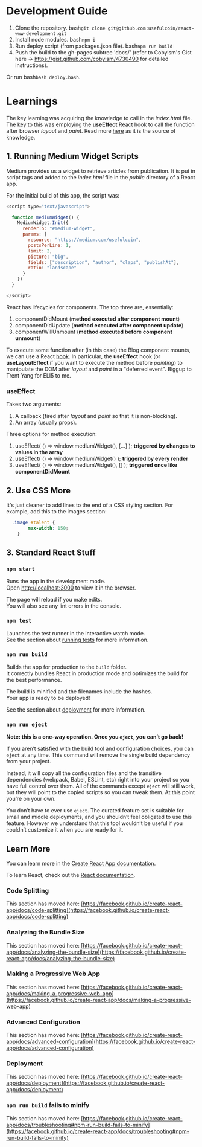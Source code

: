 # Development Guide

1. Clone the repository. bash```git clone git@github.com:usefulcoin/react-www-development.git```
2. Install node modules. bash```npm i```
3. Run deploy script (from packages.json file). bash```npm run build```
4. Push the build to the gh-pages subtree 'docs/' (refer to Cobyism's Gist here -> https://gist.github.com/cobyism/4730490 for detailed instructions).

Or run bash```bash deploy.bash```.

# Learnings


The key learning was acquiring the knowledge to call <scripts> in the *index.html* file. The key to this was employing the **useEffect** React hook to call the function after browser *layout* and *paint*. Read more [here](https://dev.to/trentyang/replace-lifecycle-with-hooks-in-react-3d4n) as it is the source of
knowledge. 


## 1. Running Medium Widget Scripts

Medium provides us a widget to retrieve articles from publication. It is put in script tags and added to the *index.html* file in the *public* directory of a React app.

For the initial build of this app, the script was:

```javascript
<script type="text/javascript">

  function mediumWidget() {
    MediumWidget.Init({
      renderTo: "#medium-widget",
      params: {
        resource: "https://medium.com/usefulcoin",
        postsPerLine: 1,
        limit: 2,
        picture: "big",
        fields: ["description", "author", "claps", "publishAt"],
        ratio: "landscape"
      }
    })
  }

</script>
```

React has lifecycles for components. The top three are, essentially:

1. componentDidMount (**method executed after component mount**)
2. componentDidUpdate (**method executed after component update**)
3. componentWillUnmount (**method executed before component unmount**)

To execute some function after (in this case) the Blog component mounts, we can use a
React [hook](https://reactjs.org/docs/hooks-reference.html#useeffect). In particular, the
**useEffect** hook (or **useLayoutEffect** if you want to execute the method before *painting*) to
manipulate the DOM after *layout* and *paint* in a "deferred event". Biggup to Trent Yang for ELI5 to me.

### useEffect

Takes two arguments:

1. A callback (fired after *layout* and *paint* so that it is non-blocking).
2. An array (usually props).

Three options for method execution:

1. useEffect( () => window.mediumWidget(), [...] ); **triggered by changes to values in the array**
2. useEffect( () => window.mediumWidget() ); **triggered by every render**
3. useEffect( () => window.mediumWidget(), [] ); **triggered once like componentDidMount**


## 2. Use CSS More

It's just cleaner to add lines to the end of a CSS styling section. For example, add this to the images section:

```css
  .image #talent {
		max-width: 150;
	}
```

## 3. Standard React Stuff

### `npm start`

Runs the app in the development mode.\
Open [http://localhost:3000](http://localhost:3000) to view it in the browser.

The page will reload if you make edits.\
You will also see any lint errors in the console.

### `npm test`

Launches the test runner in the interactive watch mode.\
See the section about [running tests](https://facebook.github.io/create-react-app/docs/running-tests) for more information.

### `npm run build`

Builds the app for production to the `build` folder.\
It correctly bundles React in production mode and optimizes the build for the best performance.

The build is minified and the filenames include the hashes.\
Your app is ready to be deployed!

See the section about [deployment](https://facebook.github.io/create-react-app/docs/deployment) for more information.

### `npm run eject`

**Note: this is a one-way operation. Once you `eject`, you can’t go back!**

If you aren’t satisfied with the build tool and configuration choices, you can `eject` at any time. This command will remove the single build dependency from your project.

Instead, it will copy all the configuration files and the transitive dependencies (webpack, Babel, ESLint, etc) right into your project so you have full control over them. All of the commands except `eject` will still work, but they will point to the copied scripts so you can tweak them. At this point you’re on your own.

You don’t have to ever use `eject`. The curated feature set is suitable for small and middle deployments, and you shouldn’t feel obligated to use this feature. However we understand that this tool wouldn’t be useful if you couldn’t customize it when you are ready for it.

## Learn More

You can learn more in the [Create React App documentation](https://facebook.github.io/create-react-app/docs/getting-started).

To learn React, check out the [React documentation](https://reactjs.org/).

### Code Splitting

This section has moved here: [https://facebook.github.io/create-react-app/docs/code-splitting](https://facebook.github.io/create-react-app/docs/code-splitting)

### Analyzing the Bundle Size

This section has moved here: [https://facebook.github.io/create-react-app/docs/analyzing-the-bundle-size](https://facebook.github.io/create-react-app/docs/analyzing-the-bundle-size)

### Making a Progressive Web App

This section has moved here: [https://facebook.github.io/create-react-app/docs/making-a-progressive-web-app](https://facebook.github.io/create-react-app/docs/making-a-progressive-web-app)

### Advanced Configuration

This section has moved here: [https://facebook.github.io/create-react-app/docs/advanced-configuration](https://facebook.github.io/create-react-app/docs/advanced-configuration)

### Deployment

This section has moved here: [https://facebook.github.io/create-react-app/docs/deployment](https://facebook.github.io/create-react-app/docs/deployment)

### `npm run build` fails to minify

This section has moved here: [https://facebook.github.io/create-react-app/docs/troubleshooting#npm-run-build-fails-to-minify](https://facebook.github.io/create-react-app/docs/troubleshooting#npm-run-build-fails-to-minify)
